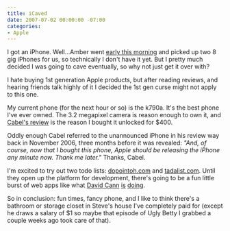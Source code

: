 ```yaml
---
title: iCaved
date: 2007-07-02 00:00:00 -07:00
categories:
- Apple
---
```


<p>I got an iPhone. Well...Amber went <a href="http://flickr.com/photos/dahliablack/695742719/">early this morning</a> and picked up two 8 gig iPhones for us, so technically I don't have it yet. But I pretty much decided I was going to cave eventually, so why not just get it over with?</p>

<p>I hate buying 1st generation Apple products, but after reading reviews, and hearing friends talk highly of it I decided the 1st gen curse might not apply to this one. </p>

<p>My current phone (for the next hour or so) is the k790a. It's the best phone I've ever owned. The 3.2 megapixel camera is reason enough to own it, and <a href="http://www.cabel.name/2006/11/review-sony-ericsson-k790a.html">Cabel's review</a> is the reason I bought it unlocked for $400. </p>

<p>Oddly enough Cabel referred to the unannounced iPhone in his review way back in November 2006, three months before it was revealed: <em>"And, of course, now that I bought this phone, Apple should be releasing the iPhone any minute now. Thank me later."</em> Thanks, Cabel.</p>

<p>I'm excited to try out two todo lists: <a href="http://dopointoh.com/">dopointoh.com</a> and <a href="http://tadalist.com/">tadalist.com</a>. Until they open up the platform for development, there's going to be a fun little burst of web apps like what <a href="http://davidcann.com/iPhonify/GoogleReader/">David Cann</a> <a href="http://davidcann.com/iphone/">is</a> <a href="http://www.publictivity.com/iPhoneChat/">doing</a>. </p>

<p>So in conclusion: fun times, fancy phone, and I like to think there's a bathroom or storage closet in Steve's house I've completely paid for (except he draws a salary of $1 so maybe that episode of Ugly Betty I grabbed a couple weeks ago took care of that).</p>
